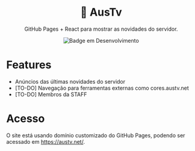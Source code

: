 <div align="center">
  <h1>💜 AusTv</h1>
  <p>GitHub Pages + React para mostrar as novidades do servidor.</p>

  ![Badge em Desenvolvimento](http://img.shields.io/static/v1?label=STATUS&message=DESENVOLVENDO&color=GREEN&style=for-the-badge)
  
</div>


# Features
- Anúncios das últimas novidades do servidor
- [TO-DO] Navegação para ferramentas externas como cores.austv.net
- [TO-DO] Membros da STAFF

# Acesso
O site está usando domínio customizado do GitHub Pages, podendo ser acessado em https://austv.net/.